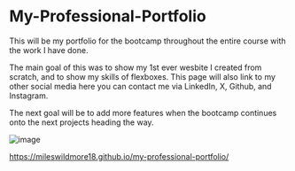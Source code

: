 # My-Professional-Portfolio
This will be my portfolio for the bootcamp throughout the entire course with the work I have done.

The main goal of this was to show my 1st ever wesbite I created from scratch, and to show my skills of flexboxes.
This page will also link to my other social media here you can contact me via LinkedIn, X, Github, and Instagram.

The next goal will be to add more features when the bootcamp continues onto the next projects heading the way.


![image](https://github.com/mileswildmore18/my-professional-portfolio/assets/163462827/1158ea70-5dd5-4b69-8cc8-64926ef5c2fe)

https://mileswildmore18.github.io/my-professional-portfolio/
